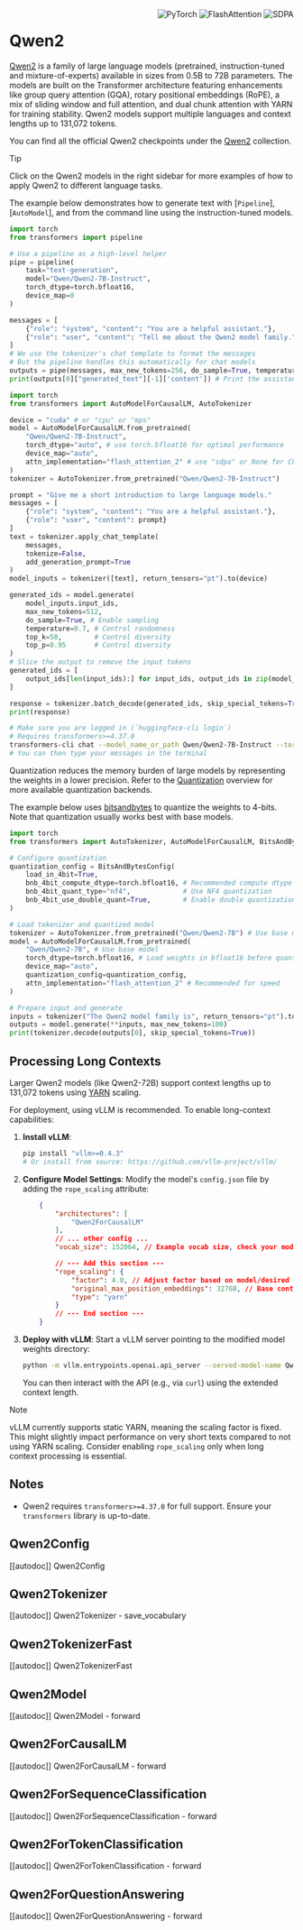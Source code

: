 <!--Copyright 2024 The Qwen Team and The HuggingFace Team. All rights reserved.

Licensed under the Apache License, Version 2.0 (the "License"); you may not use this file except in compliance with
the License. You may obtain a copy of the License at

http://www.apache.org/licenses/LICENSE-2.0

Unless required by applicable law or agreed to in writing, software distributed under the License is distributed on
an "AS IS" BASIS, WITHOUT WARRANTIES OR CONDITIONS OF ANY KIND, either express or implied. See the License for the
specific language governing permissions and limitations under the License.

⚠️ Note that this file is in Markdown but contain specific syntax for our doc-builder (similar to MDX) that may not be
rendered properly in your Markdown viewer.

-->

<div style="float: right;">
    <div class="flex flex-wrap space-x-1">
        <img alt="PyTorch" src="https://img.shields.io/badge/PyTorch-DE3412?style=flat&logo=pytorch&logoColor=white">
        <img alt="FlashAttention" src="https://img.shields.io/badge/%E2%9A%A1%EF%B8%8E%20FlashAttention-eae0c8?style=flat">
        <img alt="SDPA" src="https://img.shields.io/badge/SDPA-DE3412?style=flat&logo=pytorch&logoColor=white">
    </div>
</div>

# Qwen2

[Qwen2](https://huggingface.co/papers/2407.10671) is a family of large language models (pretrained, instruction-tuned and mixture-of-experts) available in sizes from 0.5B to 72B parameters. The models are built on the Transformer architecture featuring enhancements like group query attention (GQA), rotary positional embeddings (RoPE), a mix of sliding window and full attention, and dual chunk attention with YARN for training stability. Qwen2 models support multiple languages and context lengths up to 131,072 tokens.

You can find all the official Qwen2 checkpoints under the [Qwen2](https://huggingface.co/collections/Qwen/qwen2-6659360b33528ced941e557f) collection.

> [!TIP]
> Click on the Qwen2 models in the right sidebar for more examples of how to apply Qwen2 to different language tasks.

The example below demonstrates how to generate text with [`Pipeline`], [`AutoModel`], and from the command line using the instruction-tuned models.

<hfoptions id="usage">
<hfoption id="Pipeline">

```python
import torch
from transformers import pipeline

# Use a pipeline as a high-level helper
pipe = pipeline(
    task="text-generation",
    model="Qwen/Qwen2-7B-Instruct",
    torch_dtype=torch.bfloat16,
    device_map=0
)

messages = [
    {"role": "system", "content": "You are a helpful assistant."},
    {"role": "user", "content": "Tell me about the Qwen2 model family."},
]
# We use the tokenizer's chat template to format the messages
# But the pipeline handles this automatically for chat models
outputs = pipe(messages, max_new_tokens=256, do_sample=True, temperature=0.7, top_k=50, top_p=0.95)
print(outputs[0]["generated_text"][-1]['content']) # Print the assistant's response
```

</hfoption>
<hfoption id="AutoModel">

```python
import torch
from transformers import AutoModelForCausalLM, AutoTokenizer

device = "cuda" # or "cpu" or "mps"
model = AutoModelForCausalLM.from_pretrained(
    "Qwen/Qwen2-7B-Instruct",
    torch_dtype="auto", # use torch.bfloat16 for optimal performance
    device_map="auto",
    attn_implementation="flash_attention_2" # use "sdpa" or None for CPU compatibility
)
tokenizer = AutoTokenizer.from_pretrained("Qwen/Qwen2-7B-Instruct")

prompt = "Give me a short introduction to large language models."
messages = [
    {"role": "system", "content": "You are a helpful assistant."},
    {"role": "user", "content": prompt}
]
text = tokenizer.apply_chat_template(
    messages,
    tokenize=False,
    add_generation_prompt=True
)
model_inputs = tokenizer([text], return_tensors="pt").to(device)

generated_ids = model.generate(
    model_inputs.input_ids,
    max_new_tokens=512,
    do_sample=True, # Enable sampling
    temperature=0.7, # Control randomness
    top_k=50,        # Control diversity
    top_p=0.95       # Control diversity
)
# Slice the output to remove the input tokens
generated_ids = [
    output_ids[len(input_ids):] for input_ids, output_ids in zip(model_inputs.input_ids, generated_ids)
]

response = tokenizer.batch_decode(generated_ids, skip_special_tokens=True)[0]
print(response)
```

</hfoption>
<hfoption id="transformers-cli">

```bash
# Make sure you are logged in (`huggingface-cli login`)
# Requires transformers>=4.37.0
transformers-cli chat --model_name_or_path Qwen/Qwen2-7B-Instruct --torch_dtype auto --attn_implementation flash_attention_2 --device 0
# You can then type your messages in the terminal
```

</hfoption>
</hfoptions>

Quantization reduces the memory burden of large models by representing the weights in a lower precision. Refer to the [Quantization](../quantization/overview) overview for more available quantization backends.

The example below uses [bitsandbytes](../quantization/bitsandbytes) to quantize the weights to 4-bits. Note that quantization usually works best with base models.

```python
import torch
from transformers import AutoTokenizer, AutoModelForCausalLM, BitsAndBytesConfig

# Configure quantization
quantization_config = BitsAndBytesConfig(
    load_in_4bit=True,
    bnb_4bit_compute_dtype=torch.bfloat16, # Recommended compute dtype
    bnb_4bit_quant_type="nf4",             # Use NF4 quantization
    bnb_4bit_use_double_quant=True,        # Enable double quantization
)

# Load tokenizer and quantized model
tokenizer = AutoTokenizer.from_pretrained("Qwen/Qwen2-7B") # Use base model
model = AutoModelForCausalLM.from_pretrained(
    "Qwen/Qwen2-7B", # Use base model
    torch_dtype=torch.bfloat16, # Load weights in bfloat16 before quantizing
    device_map="auto",
    quantization_config=quantization_config,
    attn_implementation="flash_attention_2" # Recommended for speed
)

# Prepare input and generate
inputs = tokenizer("The Qwen2 model family is", return_tensors="pt").to("cuda") # Adjust device if needed
outputs = model.generate(**inputs, max_new_tokens=100)
print(tokenizer.decode(outputs[0], skip_special_tokens=True))
```

## Processing Long Contexts

Larger Qwen2 models (like Qwen2-72B) support context lengths up to 131,072 tokens using [YARN](https://arxiv.org/abs/2309.00071) scaling.

For deployment, using vLLM is recommended. To enable long-context capabilities:

1.  **Install vLLM**:
    ```bash
    pip install "vllm>=0.4.3"
    # Or install from source: https://github.com/vllm-project/vllm/
    ```

2.  **Configure Model Settings**: Modify the model's `config.json` file by adding the `rope_scaling` attribute:
    ```json
        {
            "architectures": [
                "Qwen2ForCausalLM"
            ],
            // ... other config ...
            "vocab_size": 152064, // Example vocab size, check your model's config

            // --- Add this section ---
            "rope_scaling": {
                "factor": 4.0, // Adjust factor based on model/desired length if needed
                "original_max_position_embeddings": 32768, // Base context length before scaling
                "type": "yarn"
            }
            // --- End section ---
        }
    ```

3.  **Deploy with vLLM**: Start a vLLM server pointing to the modified model weights directory:
    ```bash
    python -m vllm.entrypoints.openai.api_server --served-model-name Qwen2-72B-Instruct --model /path/to/your/modified/qwen2/weights
    ```
    You can then interact with the API (e.g., via `curl`) using the extended context length.

> [!NOTE]
> vLLM currently supports static YARN, meaning the scaling factor is fixed. This might slightly impact performance on very short texts compared to not using YARN scaling. Consider enabling `rope_scaling` only when long context processing is essential.

## Notes

- Qwen2 requires `transformers>=4.37.0` for full support. Ensure your `transformers` library is up-to-date.

## Qwen2Config

[[autodoc]] Qwen2Config

## Qwen2Tokenizer

[[autodoc]] Qwen2Tokenizer
    - save_vocabulary

## Qwen2TokenizerFast

[[autodoc]] Qwen2TokenizerFast

## Qwen2Model

[[autodoc]] Qwen2Model
    - forward

## Qwen2ForCausalLM

[[autodoc]] Qwen2ForCausalLM
    - forward

## Qwen2ForSequenceClassification

[[autodoc]] Qwen2ForSequenceClassification
    - forward

## Qwen2ForTokenClassification

[[autodoc]] Qwen2ForTokenClassification
    - forward

## Qwen2ForQuestionAnswering

[[autodoc]] Qwen2ForQuestionAnswering
    - forward
